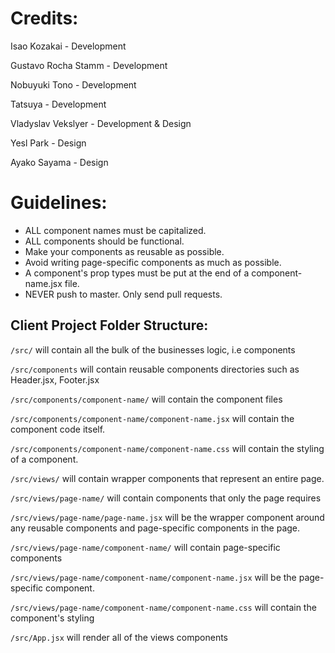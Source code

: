 # Credits: 
Isao Kozakai - Development

Gustavo Rocha Stamm - Development

Nobuyuki Tono - Development

Tatsuya - Development

Vladyslav Vekslyer - Development & Design

Yesl Park - Design

Ayako Sayama - Design

# Guidelines:
- ALL component names must be capitalized.
- ALL components should be functional.
- Make your components as reusable as possible.
- Avoid writing page-specific components as much as possible.
- A component's prop types must be put at the end of a component-name.jsx file.
- NEVER push to master. Only send pull requests.

<h2>Client Project Folder Structure:</h2>

`/src/` will contain all the bulk of the businesses logic, i.e components

`/src/components` will contain reusable components directories such as Header.jsx, Footer.jsx

`/src/components/component-name/` will contain the component files

`/src/components/component-name/component-name.jsx` will contain the component code itself.

`/src/components/component-name/component-name.css` will contain the styling of a component.

`/src/views/` will contain wrapper components that represent an entire page.

`/src/views/page-name/` will contain components that only the page requires

`/src/views/page-name/page-name.jsx` will be the wrapper component around any reusable components and page-specific components in the page.

`/src/views/page-name/component-name/` will contain page-specific components

`/src/views/page-name/component-name/component-name.jsx` will be the page-specific component.

`/src/views/page-name/component-name/component-name.css` will contain the component's styling

`/src/App.jsx` will render all of the views components
